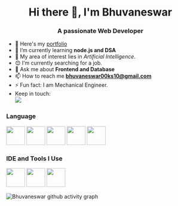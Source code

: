 <h1 align="center">Hi there 👋, I'm Bhuvaneswar</h1>
<h3 align="center">A passionate Web Developer</h3>

- 🔭 Here's my [portfolio]([comment]https://hareesh.web.app/) 
- 🌱 I’m currently learning **node.js and DSA**
- 🤖 My area of interest lies in *Artificial Intelligence*. 
- 😊 I’m currently searching for a job. 
- 💬 Ask me about **Frontend and Database**
- 📫 How to reach me **bhuvaneswar00ks10@gmail.com**
- ⚡ Fun fact: I am Mechanical Engineer.
- Keep in touch: <br>
   [<img src="https://img.shields.io/badge/LinkedIn-0077B5?style=for-the-badge&logo=linkedin&logoColor=white" />](https://www.linkedin.com/in/bhuvaneswar-p)
<p align="left">
</p>

### Language
 <img height="50" width="50" src="https://img.icons8.com/color/48/000000/html-5.png" />  <img height="50" width="50" src="https://img.icons8.com/color/48/000000/css3.png" /> <img height="50" width="50" src="https://img.icons8.com/color/48/000000/javascript.png"/> <img height="50" width="50" src="https://img.icons8.com/color/48/000000/python.png" />  <img height="50" width="50" src="https://img.icons8.com/color/48/000000/mysql-logo.png"/> 
### IDE and Tools I Use
<img height="50" width="50" src="https://img.icons8.com/color/48/000000/visual-studio-code-2019.png"/> <img height="50" width="50" src="https://img.icons8.com/color/50/000000/git.png"/> <img height="50" width="50" src="https://img.icons8.com/doodle/48/000000/adobe-photoshop.png"/>

![Bhuvaneswar github activity graph](https://github-readme-activity-graph.vercel.app/graph?username=Bhuvaneswar-Git&bg_color=ffffff&color=000000&line=2eff89&point=695d5d&area=true&hide_border=true)
